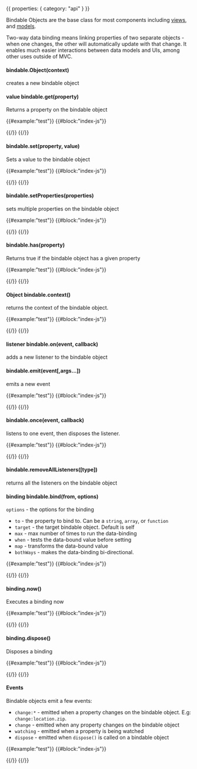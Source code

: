 {{
  properties: {
    category: "api"
  }
}}

Bindable Objects are the base class for most components including [views](/mojo-views), and [models](/mojo-models).

Two-way data binding means linking properties of two separate objects - when one changes, the other will automatically update with that change.  It enables much easier interactions between data models and UIs, among other uses outside of MVC.

<!--

### Playground Example

{{#example:"test"}}
{{#block:"index-js"}}
var bindable = require("bindable");

var person = new bindable.Object({
  name: "craig",
  last: "condon",
  location: {
    city: "San Francisco"
  }
});

person.bind("location.zip", function(value) {
  // 94102
}).now();

//triggers the binding
person.set("location.zip", "94102");

//bind location.zip to another property in the model, and do it only once
person.bind("location.zip", { to: "zip", max: 1 }).now();

//bind location.zip to another object, and make it bi-directional.
person.bind("location.zip", { target: anotherModel, to: "location.zip", bothWays: true }).now();

//chain to multiple items, and limit it!
person.bind("location.zip", { to: ["property", "anotherProperty"], max: 1 }).now();


//you can also transform data as it's being bound
person.bind("name", {
  to: "name2",
  map: function (name) {
    return name.toUpperCase();
  }
}).now();
{{/}}
{{/}}

-->

#### bindable.Object(context)

creates a new bindable object

#### value bindable.get(property)

Returns a property on the bindable object

{{#example:"test"}}
{{#block:"index-js"}}
<!--
var bindable = new mojo.Object({ city: { name: "SF" } });
console.log(bindable.get("city"));      // { name: "SF" }
console.log(bindable.get("city.name")); // SF
-->
{{/}}
{{/}}

#### bindable.set(property, value)

Sets a value to the bindable object

{{#example:"test"}}
{{#block:"index-js"}}
<!--
var obj = new mojo.Object();
obj.set("city.name", "SF");
console.log(obj.get("city.name")); // SF
-->
{{/}}
{{/}}

#### bindable.setProperties(properties)

sets multiple properties on the bindable object

{{#example:"test"}}
{{#block:"index-js"}}
<!--
var person = new mojo.Object();
person.setProperties({
  firstName: "Jon",
  lastName: "Doe"
});
console.log(person.get("firstName"), person.get("lastName")); // Jon Doe
-->
{{/}}
{{/}}

#### bindable.has(property)

Returns true if the bindable object has a given property

{{#example:"test"}}
{{#block:"index-js"}}
<!--
var obj = new bindable.Object({ count: 0, male: false, name: "craig" });

console.log(obj.has("count")); // true
console.log(obj.has("male")); // true
console.log(obj.has("name")); // true
console.log(obj.has("city")); // false
-->
{{/}}
{{/}}

#### Object bindable.context()

returns the context of the bindable object.

{{#example:"test"}}
{{#block:"index-js"}}
<!--
var context = {};
var obj     = new mojo.Object(context);

console.log(obj.context() === false); // true
console.log(obj.context() == context); // true

// change context to self
obj.context(obj);

console.log(obj.context() === obj); // true
-->
{{/}}
{{/}}

#### listener bindable.on(event, callback)

adds a new listener to the bindable object

#### bindable.emit(event[,args...])

emits a new event

{{#example:"test"}}
{{#block:"index-js"}}
<!--
var person = new mojo.Object();

person.on("blarg", function (arg1, arg2) {
  console.log(arg1, arg2);
});

person.emit("blarg", "something!", "something again!!");
-->
{{/}}
{{/}}

#### bindable.once(event, callback)

listens to one event, then disposes the listener.

{{#example:"test"}}
{{#block:"index-js"}}
<!--
var person = new mojo.Object();

person.once("blarg", function (arg1, arg2) {
  console.log(arg1, arg2);
});

person.emit("blarg", "something!", "something again!!");
person.emit("blarg", "never caught again!");
-->
{{/}}
{{/}}

#### bindable.removeAllListeners([type])

returns all the listeners on the bindable object

#### binding bindable.bind(from, options)

`options` - the options for the binding
  - `to` - the property to bind to. Can be a `string`, `array`, or `function`
  - `target` - the target bindable object. Default is self
  - `max` - max number of times to run the data-binding
  - `when` - tests the data-bound value before setting
  - `map` - transforms the data-bound value
  - `bothWays` - makes the data-binding bi-directional.


{{#example:"test"}}
{{#block:"index-js"}}
<!--
var obj = new mojo.Object({ name: "craig" });

// bind the name, but transform it to upper case
obj.bind("name", { to: "name2", map: function (name) {
  return String(name).toUpperCase();
}}).now();

console.log(obj.get("name"), obj.get("name2"));
obj.set("name", "jeff");
console.log(obj.get("name"), obj.get("name2"));
-->
{{/}}
{{/}}


#### binding.now()

Executes a binding now

{{#example:"test"}}
{{#block:"index-js"}}
<!--
var person = new mojo.Object({ name: "jeff" });
person.bind("name", function (name, oldName) {
  console.log("binding called, name is: ", name);
}).now();

// above is triggered
person.set("name", "joe");
-->
{{/}}
{{/}}


#### binding.dispose()

Disposes a binding

{{#example:"test"}}
{{#block:"index-js"}}
<!--
var person = new mojo.Object({ name: "jeff" });

var binding = person.bind("name", function (name, oldName) {
  console.log("binding called, name is: ", name);
}).now();

binding.dispose();

person.set("name", "jake"); // binding not triggered
-->
{{/}}
{{/}}


#### Events

Bindable objects emit a few events:

- `change:*` - emitted when a property changes on the bindable object. E.g: `change:location.zip`.
- `change` - emitted when any property changes on the bindable object
- `watching` - emitted when a property is being watched
- `dispose` - emitted when `dispose()` is called on a bindable object

{{#example:"test"}}
{{#block:"index-js"}}
<!--
var person = new mojo.Object({ name: "jeff" });

person.on("change:name", function (newName) {
  console.log("the name changed to", newName);
});

person.on("change", function (key, value) {
  console.log("some value has changed: ", key, "=", value);
});

person.on("watching", function (property) {
  console.log("watching ", property);
});

person.on("dispose", function () {
  console.log("the object was disposed");
});

person.set("name", "james");
person.set("city", "sf");
person.bind("name", function(){}); // trigger watching
person.dispose();
-->
{{/}}
{{/}}
